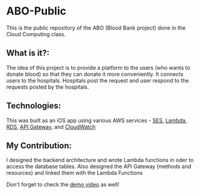 # ABO-Public
This is the public repository of the ABO (Blood Bank project) done in the Cloud Computing class.

## What is it?:
The idea of this project is to provide a platform to the users (who wants to donate blood) so that they can donate it more conveniently. It connects users to the hospitals. Hospitals post the request and user respond to the requests posted by the hospitals.

## Technologies:
This was built as an iOS app using various AWS services - [SES](https://aws.amazon.com/ses/), [Lambda](https://aws.amazon.com/lambda/), [RDS](https://aws.amazon.com/rds/), [API Gateway](https://aws.amazon.com/api-gateway/), and [CloudWatch](https://aws.amazon.com/cloudwatch/)

## My Contribution:
I designed the backend architecture and wrote Lambda functions in oder to access the database tables. Also designed the API Gateway (methods and resources) and linked them with the Lambda Functions

Don't forget to check the [demo video](https://www.youtube.com/watch?v=oCwN1TXu8Rc) as well!
